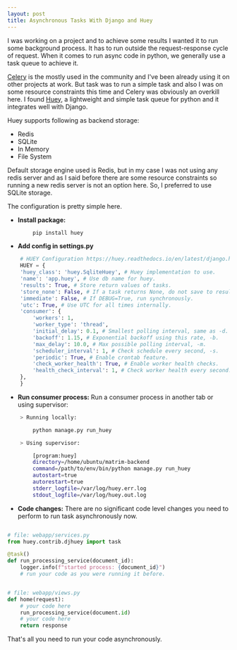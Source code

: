 ```yaml
---
layout: post
title: Asynchronous Tasks With Django and Huey
---
```



I was working on a project and to achieve some results I wanted it to run some background process. It has to run outside the request-response cycle of request. When it comes to run async code in python, we generally use a task queue to achieve it. 

[Celery](https://docs.celeryproject.org/en/stable/) is the mostly used in the community and I've been already using it on other projects at work. But task was to run a simple task and also I was on some resource constraints this time and Celery was obviously an overkill here. I found [Huey](https://github.com/coleifer/huey), a lightweight and simple task queue for python and it integrates well with Django.

Huey supports following as backend storage:

 - Redis
 - SQLite
 - In Memory
 - File System

Default storage engine used is Redis, but in my case I was not using any redis server and as I said before there are some resource constraints so running a new redis server is not an option here. So, I preferred to use SQLite storage.

The configuration is pretty simple here.

 - **Install package:**		

```python
    	pip install huey
```

 - **Add config in settings.py**

```python
	# HUEY Configuration https://huey.readthedocs.io/en/latest/django.html  
	HUEY = {  
	'huey_class': 'huey.SqliteHuey', # Huey implementation to use.  
	'name': 'app.huey', # Use db name for huey.  
	'results': True, # Store return values of tasks.  
	'store_none': False, # If a task returns None, do not save to results.  
	'immediate': False, # If DEBUG=True, run synchronously.  
	'utc': True, # Use UTC for all times internally.  
	'consumer': {  
		'workers': 1,  
		'worker_type': 'thread',  
		'initial_delay': 0.1, # Smallest polling interval, same as -d.  
		'backoff': 1.15, # Exponential backoff using this rate, -b.  
		'max_delay': 10.0, # Max possible polling interval, -m.  
		'scheduler_interval': 1, # Check schedule every second, -s.  
		'periodic': True, # Enable crontab feature.  
		'check_worker_health': True, # Enable worker health checks.  
		'health_check_interval': 1, # Check worker health every second.  
	},  
	}

```

 - **Run consumer process:**  Run a consumer process in another tab or using supervisor:

```bash
	> Running locally: 

		python manage.py run_huey

	> Using supervisor:

	    [program:huey]
		directory=/home/ubuntu/matrim-backend
		command=/path/to/env/bin/python manage.py run_huey
		autostart=true
		autorestart=true
		stderr_logfile=/var/log/huey.err.log
		stdout_logfile=/var/log/huey.out.log


```

 - **Code changes:** There are no significant code level changes you need to perform to run task asynchronously now.

```python

# file: webapp/services.py
from huey.contrib.djhuey import task

@task()  
def run_processing_service(document_id):  
    logger.info(f"started process: {document_id}")
    # run your code as you were running it before.


# file: webapp/views.py
def home(request):
	# your code here
	run_processing_service(document.id)
	# your code here
	return response

```


That's all you need to run your code asynchronously.

